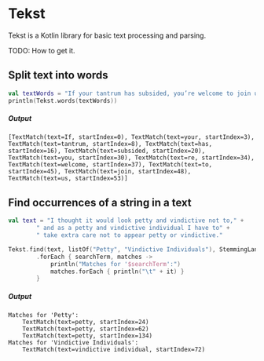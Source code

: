 # Tekst

Tekst is a Kotlin library for basic text processing and parsing.

TODO: How to get it.


## Split text into words
```kotlin
val textWords = "If your tantrum has subsided, you’re welcome to join us."
println(Tekst.words(textWords))
```
##### Output
```
[TextMatch(text=If, startIndex=0), TextMatch(text=your, startIndex=3), TextMatch(text=tantrum, startIndex=8), TextMatch(text=has, startIndex=16), TextMatch(text=subsided, startIndex=20), TextMatch(text=you, startIndex=30), TextMatch(text=re, startIndex=34), TextMatch(text=welcome, startIndex=37), TextMatch(text=to, startIndex=45), TextMatch(text=join, startIndex=48), TextMatch(text=us, startIndex=53)]
```

## Find occurrences of a string in a text
```kotlin
val text = "I thought it would look petty and vindictive not to," +
        " and as a petty and vindictive individual I have to" +
        " take extra care not to appear petty or vindictive."

Tekst.find(text, listOf("Petty", "Vindictive Individuals"), StemmingLanguage.ENGLISH)
        .forEach { searchTerm, matches ->
            println("Matches for '$searchTerm':")
            matches.forEach { println("\t" + it) }
        }
```
##### Output
```
Matches for 'Petty':
	TextMatch(text=petty, startIndex=24)
	TextMatch(text=petty, startIndex=62)
	TextMatch(text=petty, startIndex=134)
Matches for 'Vindictive Individuals':
	TextMatch(text=vindictive individual, startIndex=72)
```
